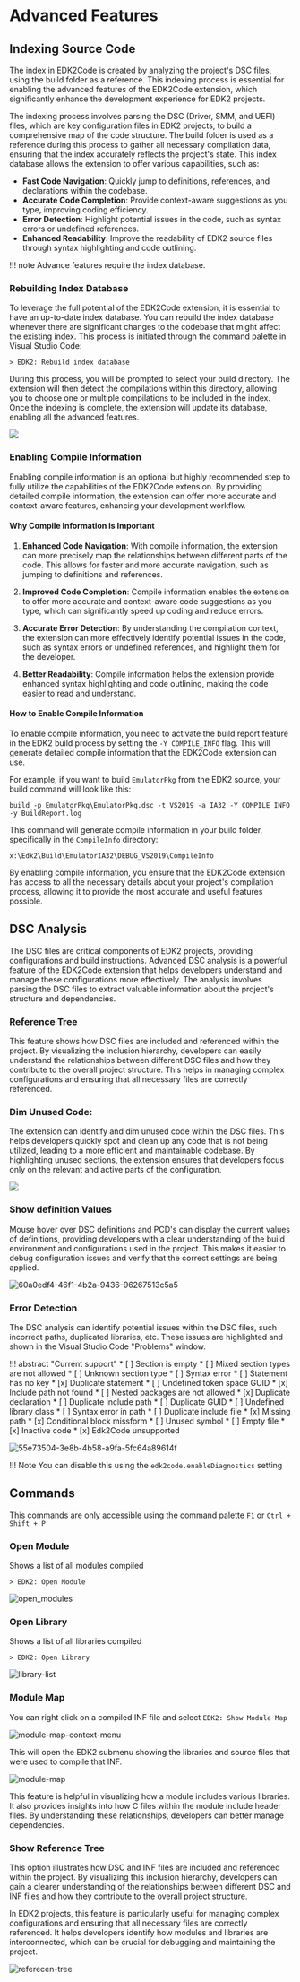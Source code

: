 # Advanced Features



## Indexing Source Code
The index in EDK2Code is created by analyzing the project's DSC files, using the build folder as a reference. This indexing process is essential for enabling the advanced features of the EDK2Code extension, which significantly enhance the development experience for EDK2 projects.

The indexing process involves parsing the DSC (Driver, SMM, and UEFI) files, which are key configuration files in EDK2 projects, to build a comprehensive map of the code structure. The build folder is used as a reference during this process to gather all necessary compilation data, ensuring that the index accurately reflects the project's state. This index database allows the extension to offer various capabilities, such as:

- **Fast Code Navigation**: Quickly jump to definitions, references, and declarations within the codebase.
- **Accurate Code Completion**: Provide context-aware suggestions as you type, improving coding efficiency.
- **Error Detection**: Highlight potential issues in the code, such as syntax errors or undefined references.
- **Enhanced Readability**: Improve the readability of EDK2 source files through syntax highlighting and code outlining.

!!! note
    Advance features require the index database.



### Rebuilding Index Database

To leverage the full potential of the EDK2Code extension, it is essential to have an up-to-date index database. You can rebuild the index database whenever there are significant changes to the codebase that might affect the existing index. This process is initiated through the command palette in Visual Studio Code:

```
> EDK2: Rebuild index database
```

During this process, you will be prompted to select your build directory. The extension will then detect the compilations within this directory, allowing you to choose one or multiple compilations to be included in the index. Once the indexing is complete, the extension will update its database, enabling all the advanced features.

![](images/rebuild_index.gif)



### Enabling Compile Information

Enabling compile information is an optional but highly recommended step to fully utilize the capabilities of the EDK2Code extension. By providing detailed compile information, the extension can offer more accurate and context-aware features, enhancing your development workflow.

#### Why Compile Information is Important

1. **Enhanced Code Navigation**: With compile information, the extension can more precisely map the relationships between different parts of the code. This allows for faster and more accurate navigation, such as jumping to definitions and references.
   
2. **Improved Code Completion**: Compile information enables the extension to offer more accurate and context-aware code suggestions as you type, which can significantly speed up coding and reduce errors.
   
3. **Accurate Error Detection**: By understanding the compilation context, the extension can more effectively identify potential issues in the code, such as syntax errors or undefined references, and highlight them for the developer.
   
4. **Better Readability**: Compile information helps the extension provide enhanced syntax highlighting and code outlining, making the code easier to read and understand.

#### How to Enable Compile Information

To enable compile information, you need to activate the build report feature in the EDK2 build process by setting the `-Y COMPILE_INFO` flag. This will generate detailed compile information that the EDK2Code extension can use.

For example, if you want to build `EmulatorPkg` from the EDK2 source, your build command will look like this:

```shell
build -p EmulatorPkg\EmulatorPkg.dsc -t VS2019 -a IA32 -Y COMPILE_INFO -y BuildReport.log
```

This command will generate compile information in your build folder, specifically in the `CompileInfo` directory:

```
x:\Edk2\Build\EmulatorIA32\DEBUG_VS2019\CompileInfo
```

By enabling compile information, you ensure that the EDK2Code extension has access to all the necessary details about your project's compilation process, allowing it to provide the most accurate and useful features possible.



## DSC Analysis
The DSC files are critical components of EDK2 projects, providing configurations and build instructions. Advanced DSC analysis is a powerful feature of the EDK2Code extension that helps developers understand and manage these configurations more effectively. The analysis involves parsing the DSC files to extract valuable information about the project's structure and dependencies.

### Reference Tree
This feature shows how DSC files are included and referenced within the project. By visualizing the inclusion hierarchy, developers can easily understand the relationships between different DSC files and how they contribute to the overall project structure. This helps in managing complex configurations and ensuring that all necessary files are correctly referenced.

### Dim Unused Code: 
The extension can identify and dim unused code within the DSC files. This helps developers quickly spot and clean up any code that is not being utilized, leading to a more efficient and maintainable codebase. By highlighting unused sections, the extension ensures that developers focus only on the relevant and active parts of the configuration.

![](images/dsc_defines.gif)

### Show definition Values 
Mouse hover over DSC definitions and PCD's can display the current values of definitions, providing developers with a clear understanding of the build environment and configurations used in the project. This makes it easier to debug configuration issues and verify that the correct settings are being applied.

![60a0edf4-46f1-4b2a-9436-96267513c5a5](images/60a0edf4-46f1-4b2a-9436-96267513c5a5.png)

### Error Detection
The DSC analysis can identify potential issues within the DSC files, such incorrect paths, duplicated libraries, etc. These issues are highlighted and shown in the Visual Studio Code "Problems" window.

!!! abstract "Current support" 
    * [ ] Section is empty
    * [ ] Mixed section types are not allowed
    * [ ] Unknown section type
    * [ ] Syntax error
    * [ ] Statement has no key
    * [x] Duplicate statement
    * [ ] Undefined token space GUID
    * [x] Include path not found
    * [ ] Nested packages are not allowed
    * [x] Duplicate declaration
    * [ ] Duplicate include path
    * [ ] Duplicate GUID
    * [ ] Undefined library class
    * [ ] Syntax error in path
    * [ ] Duplicate include file
    * [x] Missing path
    * [x] Conditional block missform
    * [ ] Unused symbol
    * [ ] Empty file
    * [x] Inactive code
    * [x] Edk2Code unsupported


![55e73504-3e8b-4b58-a9fa-5fc64a89614f](images/55e73504-3e8b-4b58-a9fa-5fc64a89614f.png)

!!! Note
    You can disable this using the `edk2code.enableDiagnostics` setting

## Commands
This commands are only accessible using the command palette `F1` or `Ctrl + Shift + P`

### Open Module

Shows a list of all modules compiled 
```
> EDK2: Open Module
```

![open_modules](images/open_modules.png)

### Open Library

Shows a list of all libraries compiled 
```
> EDK2: Open Library
``` 
![library-list](images/library-list.png)


### Module Map
You can right click on a compiled INF file and select `EDK2: Show Module Map`

![module-map-context-menu](images/module-map-context-menu.png)

This will open the EDK2 submenu showing the libraries and source files that were used to compile that INF. 

![module-map](images/module-map.png)

This feature is helpful in visualizing how a module includes various libraries. It also provides insights into how C files within the module include header files. By understanding these relationships, developers can better manage dependencies.

### Show Reference Tree

This option illustrates how DSC and INF files are included and referenced within the project. By visualizing this inclusion hierarchy, developers can gain a clearer understanding of the relationships between different DSC and INF files and how they contribute to the overall project structure.

In EDK2 projects, this feature is particularly useful for managing complex configurations and ensuring that all necessary files are correctly referenced. It helps developers identify how modules and libraries are interconnected, which can be crucial for debugging and maintaining the project.

![referecen-tree](images/referecen-tree.png)
